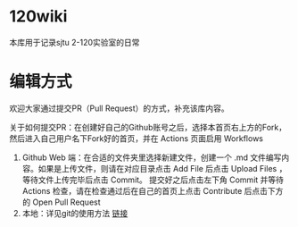 # 120wiki
本库用于记录sjtu 2-120实验室的日常
# 编辑方式
欢迎大家通过提交PR（Pull Request）的方式，补充该库内容。

关于如何提交PR：在创建好自己的Github账号之后，选择本首页右上方的Fork，然后进入自己用户名下Fork好的首页，并在 Actions 页面启用 Workflows

1) Github Web 端：在合适的文件夹里选择新建文件，创建一个 .md 文件编写内容。如果是上传文件，则请在对应目录点击 Add File 后点击 Upload Files ，等待文件上传完毕后点击 Commit。
提交好之后点击左下角 Commit 并等待 Actions 检查，请在检查通过后在自己的首页上点击 Contribute 后点击下方的 Open Pull Request
2) 本地：详见git的使用方法 [链接](https://www.freecodecamp.org/chinese/news/how-to-make-your-first-pull-request-on-github/)
